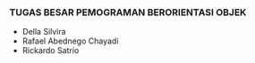 ### TUGAS BESAR PEMOGRAMAN BERORIENTASI OBJEK

* Della Silvira
* Rafael Abednego Chayadi
* Rickardo Satrio
